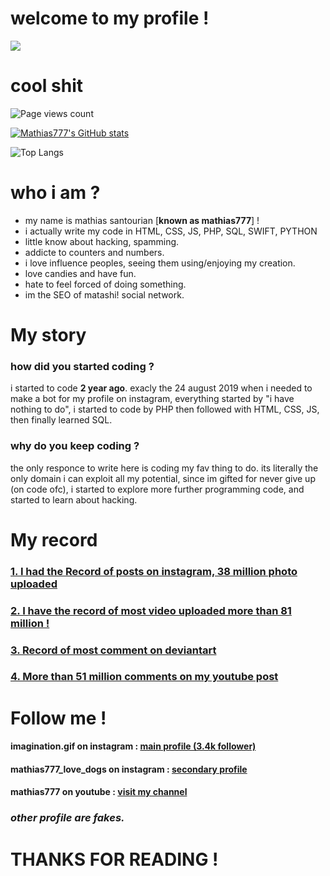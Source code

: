 # welcome to my profile !

![](https://i.ibb.co/JmcHB2V/screenshot.png)

# cool shit
![Page views count](https://visitor-badge.laobi.icu/badge?page_id=11h00.11h00&title=mathias%20profile%20page%20views)

[![Mathias777's GitHub stats](https://github-readme-stats.vercel.app/api?username=11h00&theme=algolia)](https://github.com/11h00/github-readme-stats)

![Top Langs](https://github-readme-stats.vercel.app/api/top-langs/?username=11h00&layout=compact&theme=algolia)


# who i am ?
- my name is mathias santourian [**known as mathias777**] !
- i actually write my code in HTML, CSS, JS, PHP, SQL, SWIFT, PYTHON
- little know about hacking, spamming.
- addicte to counters and numbers.
- i love influence peoples, seeing them using/enjoying my creation.
- love candies and have fun.
- hate to feel forced of doing something.
- im the SEO of matashi! social network.

# My story

### how did you started coding ?
i started to code **2 year ago**. exacly the 24 august 2019 when i needed to make a bot for my profile on instagram, everything started by "i have nothing to do", i started to code by PHP then followed with HTML, CSS, JS, then finally learned SQL.

### why do you keep coding ?
the only responce to write here is coding my fav thing to do. its literally the only domain i can exploit all my potential, since im gifted for never give up (on code ofc), i started to explore more further programming code, and started to learn about hacking.

# My record
### [1. I had the Record of posts on instagram, 38 million photo uploaded](https://socialblade.com/instagram/user/mathias_love_dogs)

### [2. I have the record of most video uploaded more than 81 million !](https://www.instagram.com/most_igtv_videos) 

### [3. Record of most comment on deviantart](https://www.deviantart.com/tpjland/about) 

### [4. More than 51 million comments on my youtube post](https://www.youtube.com/post/UgyajaCtShvpLBv3yep4AaABCQ)

# Follow me !
#### imagination.gif on instagram : [main profile  (3.4k follower)](https://www.instagram.com/imagination.gif/)
#### mathias777_love_dogs on instagram : [secondary profile](https://www.instagram.com/mathias777_love_dogs/)
#### mathias777 on youtube : [visit my channel](https://www.youtube.com/channel/UCONTU_2i07SMb4KhjbbsZCQ)

### *other profile are fakes.*

# THANKS FOR READING !

